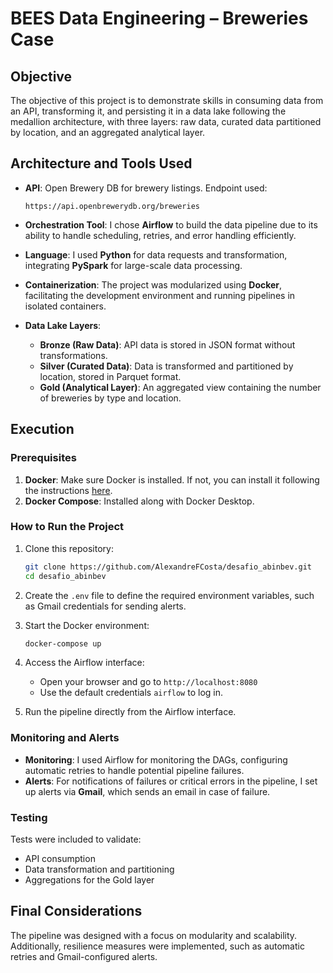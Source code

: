 # BEES Data Engineering – Breweries Case

## Objective

The objective of this project is to demonstrate skills in consuming data from an API, transforming it, and persisting it in a data lake following the medallion architecture, with three layers: raw data, curated data partitioned by location, and an aggregated analytical layer.

## Architecture and Tools Used

- **API**: Open Brewery DB for brewery listings. Endpoint used:
  ```
  https://api.openbrewerydb.org/breweries
  ```

- **Orchestration Tool**: I chose **Airflow** to build the data pipeline due to its ability to handle scheduling, retries, and error handling efficiently.

- **Language**: I used **Python** for data requests and transformation, integrating **PySpark** for large-scale data processing.

- **Containerization**: The project was modularized using **Docker**, facilitating the development environment and running pipelines in isolated containers.

- **Data Lake Layers**:
  - **Bronze (Raw Data)**: API data is stored in JSON format without transformations.
  - **Silver (Curated Data)**: Data is transformed and partitioned by location, stored in Parquet format.
  - **Gold (Analytical Layer)**: An aggregated view containing the number of breweries by type and location.

## Execution

### Prerequisites

1. **Docker**: Make sure Docker is installed. If not, you can install it following the instructions [here](https://docs.docker.com/get-docker/).
2. **Docker Compose**: Installed along with Docker Desktop.

### How to Run the Project

1. Clone this repository:
   ```bash
   git clone https://github.com/AlexandreFCosta/desafio_abinbev.git
   cd desafio_abinbev
   ```

2. Create the `.env` file to define the required environment variables, such as Gmail credentials for sending alerts.

3. Start the Docker environment:
   ```bash
   docker-compose up
   ```

4. Access the Airflow interface:
   - Open your browser and go to `http://localhost:8080`
   - Use the default credentials `airflow` to log in.

5. Run the pipeline directly from the Airflow interface.

### Monitoring and Alerts

- **Monitoring**: I used Airflow for monitoring the DAGs, configuring automatic retries to handle potential pipeline failures.
- **Alerts**: For notifications of failures or critical errors in the pipeline, I set up alerts via **Gmail**, which sends an email in case of failure.

### Testing

Tests were included to validate:
- API consumption
- Data transformation and partitioning
- Aggregations for the Gold layer

## Final Considerations

The pipeline was designed with a focus on modularity and scalability. Additionally, resilience measures were implemented, such as automatic retries and Gmail-configured alerts.
